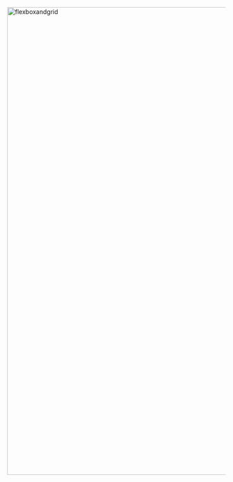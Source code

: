 
<img width="1076" alt="flexboxandgrid" src="https://github.com/kkrista/css-flexbox-and-grid/assets/78624317/c44affe5-042b-4762-be0c-5c0f53f95181">
